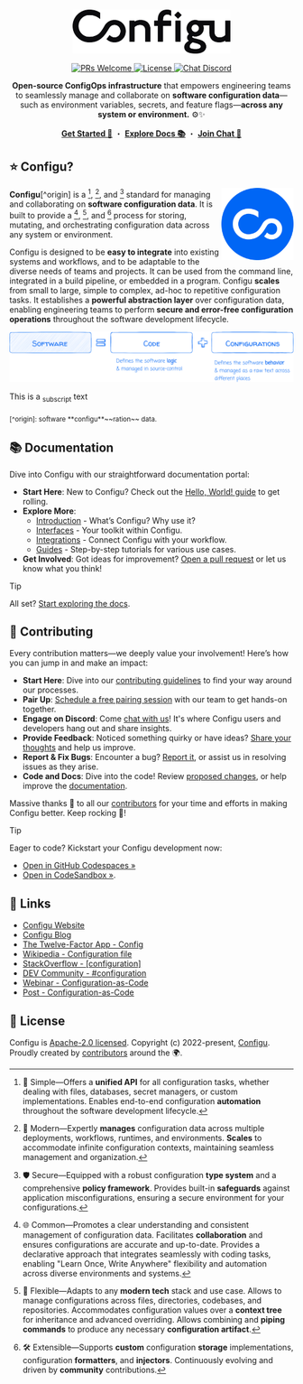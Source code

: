 <!-- <img src="https://raw.githubusercontent.com/configu/configu/main/assets/hacktoberfest-23-banner.svg" alt="Hacktoberfest 23 Banner" /> -->
<br/>
<p align="center">
  <a target="_blank" href="https://configu.com">
    <picture>
      <source media="(prefers-color-scheme: dark)" srcset="https://raw.githubusercontent.com/configu/configu/main/docs/images/logo/white.svg">
      <img alt="Configu Logo" src="https://raw.githubusercontent.com/configu/configu/main/docs/images/logo/black.svg" width="280"/>
    </picture>
  </a>
</p>
<p align="center">
  <a href="https://makeapullrequest.com" target="_blank">
    <img src="https://img.shields.io/badge/PRs-welcome-brightgreen.svg" alt="PRs Welcome" />
  </a>
  <a href="https://github.com/configu/configu/blob/main/LICENSE" target="_blank">
    <img src="https://img.shields.io/badge/License-Apache_2.0-blue.svg" alt="License" />
  </a>
  <a href="https://discord.com/invite/cjSBxnB9z8" target="_blank">
    <img src="https://img.shields.io/discord/919659746003410944?logo=discord&logoColor=white&label=Chat&color=7289da" alt="Chat Discord" />
  </a>
</p>
<p align="center">
  <!-- docs/introduction/overview/description -->
  <strong>Open-source ConfigOps infrastructure</strong> that empowers engineering teams to seamlessly manage and collaborate on <strong>software configuration data</strong>—such as environment variables, secrets, and feature flags—<strong>across any system or environment.</strong> ⚙️✨
</p>
<p align="center">
  <a target="_blank" href="https://docs.configu.com/guides/hello-world"><strong>Get Started 👋</strong></a> ・ <a target="_blank" href="https://docs.configu.com/guides/hello-world"><strong>Explore Docs 📚</strong></a> ・ <a target="_blank" href="https://docs.configu.com/guides/hello-world"><strong>Join Chat 💬</strong></a>
</p>

## ⭐️ Configu?
<!-- docs/introduction/overview#Configu -->

<a href="https://configu.com" target="_blank">
  <img align="right" src="https://raw.githubusercontent.com/configu/configu/main/docs/images/icon/icon.svg" width="128" alt="Configu Icon">
</a>

**Configu**[^origin] is a [^simple], [^modern], and [^secure] standard for managing and collaborating on **software configuration data**. It is built to provide a [^common], [^flexible], and [^extensible] process for storing, mutating, and orchestrating configuration data across any system or environment.

Configu is designed to be **easy to integrate** into existing systems and workflows, and to be adaptable to the diverse needs of teams and projects. It can be used from the command line, integrated in a build pipeline, or embedded in a program. Configu **scales** from small to large, simple to complex, ad-hoc to repetitive configuration tasks. It establishes a **powerful abstraction layer** over configuration data, enabling engineering teams to perform **secure and error-free configuration operations** throughout the software development lifecycle.

<a href="https://configu.com" target="_blank">
  <img src="https://raw.githubusercontent.com/configu/configu/main/docs/images/banner/software-code-configurations-1.svg" alt="Configu Icon">
</a>

<!-- <dl>
  <dt>First Term</dt>
  <dd>This is the definition of the first term.</dd>
  <dt>Second Term</dt>
  <dd>This is one definition of the second term. </dd>
  <dd>This is another definition of the second term.</dd>
</dl> -->
This is a <sub>subscript</sub> text

<sub>
[^origin]: software **configu**~~ration~~ data.

[^simple]: 🎯 Simple—Offers a **unified API** for all configuration tasks, whether dealing with files, databases, secret managers, or custom implementations. Enables end-to-end configuration **automation** throughout the software development lifecycle.

[^modern]: 🚀 Modern—Expertly **manages** configuration data across multiple deployments, workflows, runtimes, and environments. **Scales** to accommodate infinite configuration contexts, maintaining seamless management and organization.
[^secure]: 🛡️ Secure—Equipped with a robust configuration **type system** and a comprehensive **policy framework**. Provides built-in **safeguards** against application misconfigurations, ensuring a secure environment for your configurations.
[^common]: 🌐 Common—Promotes a clear understanding and consistent management of configuration data. Facilitates **collaboration** and ensures configurations are accurate and up-to-date. Provides a declarative approach that integrates seamlessly with coding tasks, enabling "Learn Once, Write Anywhere" flexibility and automation across diverse environments and systems.
[^flexible]: 🧩 Flexible—Adapts to any **modern tech** stack and use case. Allows to manage configurations across files, directories, codebases, and repositories. Accommodates configuration values over a **context tree** for inheritance and advanced overriding. Allows combining and **piping commands** to produce any necessary **configuration artifact**.
[^extensible]: 🛠 Extensible—Supports **custom** configuration **storage** implementations, configuration **formatters**, and **injectors**. Continuously evolving and driven by **community** contributions.
</sub>

## 📚 Documentation

Dive into Configu with our straightforward documentation portal:

- **Start Here**: New to Configu? Check out the [Hello, World! guide](https://docs.configu.com/guides/hello-world) to get rolling.
- **Explore More**:
  - [Introduction](https://docs.configu.com/introduction) - What’s Configu? Why use it?
  - [Interfaces](https://docs.configu.com/interfaces) - Your toolkit within Configu.
  - [Integrations](https://docs.configu.com/integrations) - Connect Configu with your workflow.
  - [Guides](https://docs.configu.com/guides) - Step-by-step tutorials for various use cases.
- **Get Involved**: Got ideas for improvement? [Open a pull request](https://github.com/configu/configu/pulls) or let us know what you think!

> [!TIP]
> All set? [Start exploring the docs](https://docs.configu.com/).

## 💙 Contributing

Every contribution matters—we deeply value your involvement! Here’s how you can jump in and make an impact:

- **Start Here**: Dive into our [contributing guidelines](https://github.com/configu/configu/blob/main/CONTRIBUTING.md) to find your way around our processes.
- **Pair Up**: [Schedule a free pairing session](mailto:support@configu.com?subject=Pairing%20session&body=I'd%20like%20to%20do%20a%20pairing%20session%20...) with our team to get hands-on together.
- **Engage on Discord**: Come [chat with us](https://discord.com/invite/cjSBxnB9z8)! It's where Configu users and developers hang out and share insights.
- **Provide Feedback**: Noticed something quirky or have ideas? [Share your thoughts](https://github.com/configu/configu/issues/265) and help us improve.
- **Report & Fix Bugs**: Encounter a bug? [Report it](https://github.com/configu/configu/issues), or assist us in resolving issues as they arise.
- **Code and Docs**: Dive into the code! Review [proposed changes](https://github.com/configu/configu/pulls), or help improve the [documentation](https://github.com/configu/configu/docs).

Massive thanks 🙏 to all our [contributors](https://github.com/configu/configu/graphs/contributors) for your time and efforts in making Configu better. Keep rocking 💪!

> [!TIP]
> Eager to code? Kickstart your Configu development now:
> - [Open in GitHub Codespaces »](https://codespaces.new/configu/configu)
> - [Open in CodeSandbox »](https://codesandbox.io/p/github/configu/configu/main).

<!-- ## 🗺️ Roadmap

For details on our planned features and future direction please refer to our [roadmap](link-to-public-gh-project). -->

<!-- ## 🏠 Structure

This repository is a monorepo that contains the Configu user interface packages.

<table>
  <thead>
    <tr>
      <th>Interface</th>
      <th>Version</th>
      <th>Setup</th>
      <th>Code</th>
      <th>Build</th>
    </tr>
  </thead>
  <tbody> -->

## 🔗 Links

- [Configu Website](https://configu.com)
- [Configu Blog](https://configu.com/blog)
- [The Twelve-Factor App - Config](https://12factor.net/config)
- [Wikipedia - Configuration file](https://en.wikipedia.org/wiki/Configuration_file)
- [StackOverflow - [configuration]](https://stackoverflow.com/questions/tagged/configuration)
- [DEV Community ‍- #configuration](https://dev.to/t/configuration/top/infinity)
- [Webinar - Configuration-as-Code](https://www.youtube.com/live/Z_Vz8v6e-U4?si=bDao_gIo1xiLDeQS&t=107)
- [Post - Configuration-as-Code](https://dev.to/rannn505/configuration-as-code-automating-application-configuration-45k6)

## 🪪 License

Configu is [Apache-2.0 licensed](https://github.com/configu/configu/blob/main/LICENSE).
Copyright (c) 2022-present, [Configu](https://configu.com). Proudly created by [contributors](https://github.com/configu/configu/graphs/contributors) around the 🌍.
